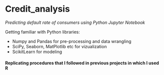 # Credit_analysis

_Predicting default rate of consumers using Python Jupyter Notebook_

Getting familiar with Python libraries:
 - Numpy and Pandas for pre-processing and data wrangling
 - SciPy, Seaborn, MatPlotlib etc for vizualization
 - ScikitLearn for modeling
 
 
 #### Replicating procedures that I followed in previous projects in which I used R
